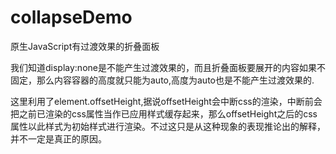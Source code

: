 # collapseDemo
原生JavaScript有过渡效果的折叠面板

我们知道display:none是不能产生过渡效果的，而且折叠面板要展开的内容如果不固定，那么内容容器的高度就只能为auto,高度为auto也是不能产生过渡效果的.

这里利用了element.offsetHeight,据说offsetHeight会中断css的渲染，中断前会把之前已渲染的css属性当作已应用样式缓存起来，那么offsetHeight之后的css属性以此样式为初始样式进行渲染。不过这只是从这种现象的表现推论出的解释，并不一定是真正的原因。
